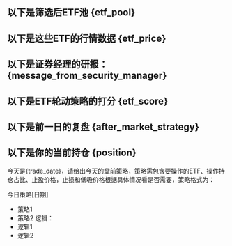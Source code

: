 以下是筛选后ETF池
{etf_pool}
---
以下是这些ETF的行情数据
{etf_price}
---
以下是证券经理的研报：
{message_from_security_manager}
---
以下是ETF轮动策略的打分
{etf_score}
---
以下是前一日的复盘
{after_market_strategy}
---
以下是你的当前持仓
{position}
---
今天是{trade_date}，请给出今天的盘前策略，策略需包含要操作的ETF、操作持仓占比、止盈价格，止损和低吸价格根据具体情况看是否需要，策略格式为：

今日策略[日期]
- 策略1
- 策略2
逻辑：
- 逻辑1
- 逻辑2
